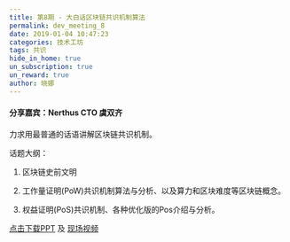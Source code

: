 ```yaml
---
title: 第8期 - 大白话区块链共识机制算法
permalink: dev_meeting_8
date: 2019-01-04 10:47:23
categories: 技术工坊
tags: 共识
hide_in_home: true
un_subscription: true
un_reward: true
author: 晓娜
---
```


#### 分享嘉宾：Nerthus CTO 虞双齐



力求用最普通的话语讲解区块链共识机制。

话题大纲：

1. 区块链史前文明

2. 工作量证明(PoW)共识机制算法与分析、以及算力和区块难度等区块链概念。

3. 权益证明(PoS)共识机制、各种优化版的Pos介绍与分析。


[点击下载PPT](https://img.learnblockchain.cn/pdf/meetup_8.pdf) 及 [现场视频](https://m.qlchat.com/wechat/page/channel-intro?channelId=2000003201470300)
